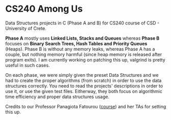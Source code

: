 # CS240 Among Us

Data Structures projects in C (Phase A and B) for CS240 course of CSD - University of Crete. 

**Phase A** mostly uses **Linked Lists, Stacks and Queues** whereas **Phase B** focuses on **Binary Search Trees, Hash Tables and Priority Queues** (Heaps). Phase B is without any memory leaks, whereas Phase A has a couple, but nothing memory harmful (since heap memory is released after program exits). I am currently working on patching this up, valgrind is pretty useful in such cases. 

On each phase, we were simply given the preset Data Structures and we had to create the proper algorithms (from scratch) in order to use the data structures correctly. You need to read the projects' descriptions in order to use it, or use the given test files. Eitherway, they both focus on algorithmic time efficiency and proper data structures usage. 

Credits to our Professor Panagiota Fatourou ([course](https://www.csd.uoc.gr/~hy240/current/en/index.php)) and her TAs for setting this up. 
